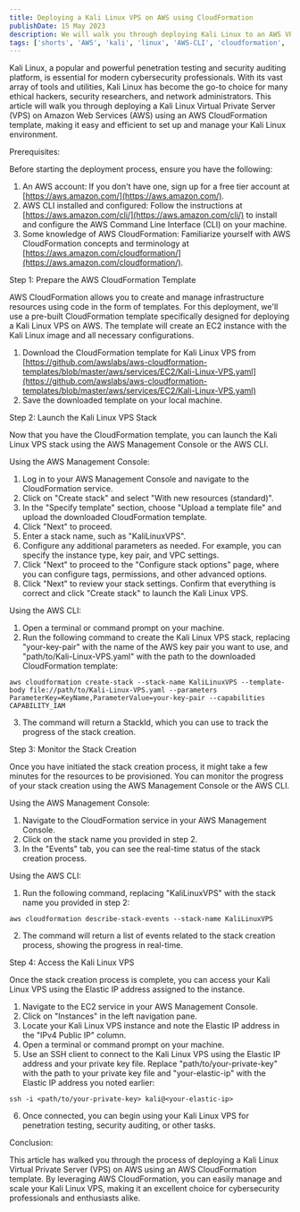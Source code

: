 ```yaml
---
title: Deploying a Kali Linux VPS on AWS using CloudFormation
publishDate: 15 May 2023
description: We will walk you through deploying Kali Linux to an AWS VPS with a CloudFormation template.
tags: ['shorts', 'AWS', 'kali', 'linux', 'AWS-CLI', 'cloudformation', 'template', 'vps', 'deployment']
---
```


Kali Linux, a popular and powerful penetration testing and security auditing platform, is essential for modern cybersecurity professionals. With its vast array of tools and utilities, Kali Linux has become the go-to choice for many ethical hackers, security researchers, and network administrators. This article will walk you through deploying a Kali Linux Virtual Private Server (VPS) on Amazon Web Services (AWS) using an AWS CloudFormation template, making it easy and efficient to set up and manage your Kali Linux environment.

Prerequisites:

Before starting the deployment process, ensure you have the following:

1.  An AWS account: If you don't have one, sign up for a free tier account at [https://aws.amazon.com/](https://aws.amazon.com/).
2.  AWS CLI installed and configured: Follow the instructions at [https://aws.amazon.com/cli/](https://aws.amazon.com/cli/) to install and configure the AWS Command Line Interface (CLI) on your machine.
3.  Some knowledge of AWS CloudFormation: Familiarize yourself with AWS CloudFormation concepts and terminology at [https://aws.amazon.com/cloudformation/](https://aws.amazon.com/cloudformation/).

Step 1: Prepare the AWS CloudFormation Template

AWS CloudFormation allows you to create and manage infrastructure resources using code in the form of templates. For this deployment, we'll use a pre-built CloudFormation template specifically designed for deploying a Kali Linux VPS on AWS. The template will create an EC2 instance with the Kali Linux image and all necessary configurations.

1.  Download the CloudFormation template for Kali Linux VPS from [https://github.com/awslabs/aws-cloudformation-templates/blob/master/aws/services/EC2/Kali-Linux-VPS.yaml](https://github.com/awslabs/aws-cloudformation-templates/blob/master/aws/services/EC2/Kali-Linux-VPS.yaml)
2.  Save the downloaded template on your local machine.

Step 2: Launch the Kali Linux VPS Stack

Now that you have the CloudFormation template, you can launch the Kali Linux VPS stack using the AWS Management Console or the AWS CLI.

Using the AWS Management Console:

1.  Log in to your AWS Management Console and navigate to the CloudFormation service.
2.  Click on "Create stack" and select "With new resources (standard)".
3.  In the "Specify template" section, choose "Upload a template file" and upload the downloaded CloudFormation template.
4.  Click "Next" to proceed.
5.  Enter a stack name, such as "KaliLinuxVPS".
6.  Configure any additional parameters as needed. For example, you can specify the instance type, key pair, and VPC settings.
7.  Click "Next" to proceed to the "Configure stack options" page, where you can configure tags, permissions, and other advanced options.
8.  Click "Next" to review your stack settings. Confirm that everything is correct and click "Create stack" to launch the Kali Linux VPS.

Using the AWS CLI:

1.  Open a terminal or command prompt on your machine.
2.  Run the following command to create the Kali Linux VPS stack, replacing "your-key-pair" with the name of the AWS key pair you want to use, and "path/to/Kali-Linux-VPS.yaml" with the path to the downloaded CloudFormation template:

```shell
aws cloudformation create-stack --stack-name KaliLinuxVPS --template-body file://path/to/Kali-Linux-VPS.yaml --parameters ParameterKey=KeyName,ParameterValue=your-key-pair --capabilities CAPABILITY_IAM
```

3.  The command will return a StackId, which you can use to track the progress of the stack creation.

Step 3: Monitor the Stack Creation

Once you have initiated the stack creation process, it might take a few minutes for the resources to be provisioned. You can monitor the progress of your stack creation using the AWS Management Console or the AWS CLI.

Using the AWS Management Console:

1.  Navigate to the CloudFormation service in your AWS Management Console.
2.  Click on the stack name you provided in step 2.
3.  In the "Events" tab, you can see the real-time status of the stack creation process.

Using the AWS CLI:

1.  Run the following command, replacing "KaliLinuxVPS" with the stack name you provided in step 2:

```shell
aws cloudformation describe-stack-events --stack-name KaliLinuxVPS
```

2.  The command will return a list of events related to the stack creation process, showing the progress in real-time.

Step 4: Access the Kali Linux VPS

Once the stack creation process is complete, you can access your Kali Linux VPS using the Elastic IP address assigned to the instance.

1.  Navigate to the EC2 service in your AWS Management Console.
2.  Click on "Instances" in the left navigation pane.
3.  Locate your Kali Linux VPS instance and note the Elastic IP address in the "IPv4 Public IP" column.
4.  Open a terminal or command prompt on your machine.
5.  Use an SSH client to connect to the Kali Linux VPS using the Elastic IP address and your private key file. Replace "path/to/your-private-key" with the path to your private key file and "your-elastic-ip" with the Elastic IP address you noted earlier:

```shell
ssh -i <path/to/your-private-key> kali@<your-elastic-ip>
```

6.  Once connected, you can begin using your Kali Linux VPS for penetration testing, security auditing, or other tasks.

Conclusion:

This article has walked you through the process of deploying a Kali Linux Virtual Private Server (VPS) on AWS using an AWS CloudFormation template. By leveraging AWS CloudFormation, you can easily manage and scale your Kali Linux VPS, making it an excellent choice for cybersecurity professionals and enthusiasts alike.
